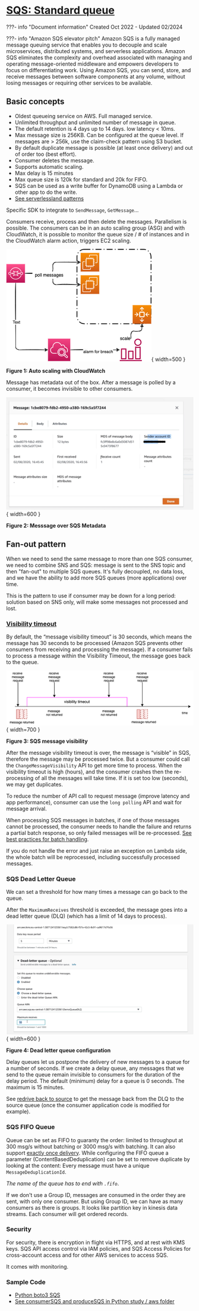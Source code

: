 # [SQS: Standard queue](https://docs.aws.amazon.com/AWSSimpleQueueService/latest/SQSDeveloperGuide/welcome.html)

???- info "Document information"
    Created Oct 2022 - Updated 02/2024

???- info "Amazon SQS elevator pitch"
    Amazon SQS is a fully managed message queuing service that enables you to decouple and scale microservices, distributed systems, and serverless applications. Amazon SQS eliminates the complexity and overhead associated with managing and operating message-oriented middleware and empowers developers to focus on differentiating work. Using Amazon SQS, you can send, store, and receive messages between software components at any volume, without losing messages or requiring other services to be available.


## Basic concepts

* Oldest queueing service on AWS. Full managed service.
* Unlimited throughput and unlimited number of message in queue.
* The default retention is 4 days up to 14 days. low latency < 10ms. 
* Max message size is 256KB. Can be configured at the queue level. If messages are > 256k, use the claim-check pattern using S3 bucket.
* By default duplicate message is possible (at least once delivery) and out of order too (best effort).
* Consumer deletes the message.
* Supports automatic scaling.
* Max delay is 15 minutes
* Max queue size is 120k for standard and 20k for FIFO.
* SQS can be used as a write buffer for DynamoDB using a Lambda or other app to do the write.
* [See serverlessland patterns](https://serverlessland.com/search?search=SQS)

Specific SDK to integrate to `SendMessage`, `GetMessage`...

Consumers receive, process and then delete the messages. Parallelism is possible. The consumers can be in an auto scaling group (ASG) and with CloudWatch, it is possible to monitor the queue size / # of instances and in the CloudWatch alarm action, triggers EC2 scaling. 

![](./images/sqs/SQS-ASG.png){ width=500 }

**Figure 1: Auto scaling with  CloudWatch**

Message has metadata out of the box. After a message is polled by a consumer, it becomes invisible to other consumers.

 ![Metadata](./images/sqs/sqs-msg.png){ width=600 }

**Figure 2: Messsage over SQS Metadata**


## Fan-out pattern

When we need to send the same message to more than one SQS consumer, we need to combine SNS and SQS: message is sent to the SNS topic and then "fan-out" to multiple SQS queues. It's fully decoupled, no data loss, and we have the ability to add more SQS queues (more applications) over time.

This is the pattern to use if consumer may be down for a long period: solution based on SNS only, will make some messages not processed and lost.

### [Visibility timeout](https://docs.aws.amazon.com/AWSSimpleQueueService/latest/SQSDeveloperGuide/sqs-visibility-timeout.html)

By default, the “message visibility timeout” is 30 seconds, which means the message has 30 seconds to be processed (Amazon SQS prevents other consumers from receiving and processing the message). If a consumer fails to process a message within the Visibility Timeout, the message goes back to the queue.

![](./images/sqs/visibility-to.png){ width=700 }

**Figure 3: SQS message visibility**

After the message visibility timeout is over, the message is “visible” in SQS, therefore the message may be processed twice. But a consumer could call the `ChangeMessageVisibility` API to get more time to process. When the visibility timeout is high (hours), and the consumer crashes then the re-processing of all the messages will take time. If it is set too low (seconds), we may get duplicates.

To reduce the number of API call to request message (improve latency and app performance), consumer can use the `long polling` API and wait for message arrival. 

When processing SQS messages in batches, if one of those messages cannot be processed, the consumer needs to handle the failure and returns a partial batch response, so only failed messages will be re-processed.  [See best practices for batch handling](https://docs.aws.amazon.com/prescriptive-guidance/latest/lambda-event-filtering-partial-batch-responses-for-sqs/best-practices-partial-batch-responses.html).

If you do not handle the error and just raise an exception on Lambda side, the whole batch will be reprocessed, including successfully processed messages.

### SQS Dead Letter Queue

We can set a threshold for how many times a message can go back to the queue.

After the `MaximumReceives` threshold is exceeded, the message goes into a dead letter queue (DLQ) (which has a limit of 14 days to process).

 ![DLQ](./images/sqs/sqs-dlq.png){ width=600 }

 **Figure 4: Dead letter queue configuration**

Delay queues let us postpone the delivery of new messages to a queue for a number of seconds. If we create a delay queue, any messages that we send to the queue remain invisible to consumers for the duration of the delay period. The default (minimum) delay for a queue is 0 seconds. The maximum is 15 minutes.

See [redrive back to source](https://docs.aws.amazon.com/AWSSimpleQueueService/latest/SQSDeveloperGuide/sqs-configure-dead-letter-queue-redrive.html)
to get the message back from the DLQ to the source queue (once the consumer application code is modified for example).

### SQS FIFO Queue

Queue can be set as FIFO to guaranty the order: limited to throughput at 300 msg/s without batching or 3000 msg/s with batching. It can also support [exactly once delivery](https://docs.aws.amazon.com/AWSSimpleQueueService/latest/SQSDeveloperGuide/FIFO-queues-exactly-once-processing.html). While configuring the FIFO queue a parameter (ContentBasedDeduplication) can be set to remove duplicate by looking at the content: Every message must have a unique `MessageDeduplicationId`.

*The name of the queue has to end with `.fifo`*.

If we don't use a Group ID, messages are consumed in the order they are sent, with only one consumer. But using Group ID, we can have as many consumers as there is groups. It looks like partition key in kinesis data streams.
Each consumer will get ordered records.

### Security

For security, there is encryption in flight via HTTPS, and at rest with KMS keys. SQS API access control via IAM policies, and SQS Access Policies for cross-account access and for other AWS services to access SQS.

It comes with monitoring.

### Sample Code

* [Python boto3 SQS](https://boto3.amazonaws.com/v1/documentation/api/latest/guide/sqs.html)
* [See consumerSQS and produceSQS in Python study / aws folder](https://github.com/jbcodeforce/python-code)